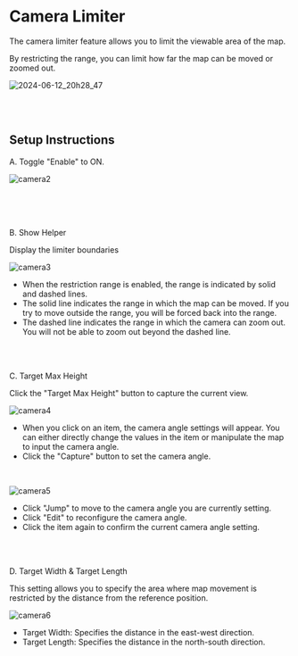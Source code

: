 # Camera Limiter

The camera limiter feature allows you to limit the viewable area of the map.

By restricting the range, you can limit how far the map can be moved or zoomed out.

![2024-06-12_20h28_47](https://github.com/CS-eukarya/User-Manual-English-/assets/154571156/b821e2c0-ca50-4692-b78c-77b40e07c207)


<br>
<br>

## Setup Instructions

A. Toggle "Enable" to ON.

![camera2](https://github.com/CS-eukarya/User-Manual-English-/assets/154571156/4bf645b6-6d93-41c1-aba8-db4360f93f28)

<br>
<br>
<br>

B. Show Helper

Display the limiter boundaries

![camera3](https://github.com/CS-eukarya/User-Manual-English-/assets/154571156/a27dc085-c1e4-482c-b20f-54f7e4da1d6d)



- When the restriction range is enabled, the range is indicated by solid and dashed lines.
- The solid line indicates the range in which the map can be moved. If you try to move outside the range, you will be forced back into the range.
- The dashed line indicates the range in which the camera can zoom out. You will not be able to zoom out beyond the dashed line.
<br>
<br>

C. Target Max Height

Click the "Target Max Height" button to capture the current view.

![camera4](https://github.com/CS-eukarya/User-Manual-English-/assets/154571156/8ec4fe69-f225-4eb6-b12e-2d48e8895518)


- When you click on an item, the camera angle settings will appear. You can either directly change the values in the item or manipulate the map to input the camera angle.
- Click the "Capture" button to set the camera angle.
<br>

![camera5](https://github.com/CS-eukarya/User-Manual-English-/assets/154571156/b52dbdae-bc70-40cf-aa45-57c787458841)


- Click "Jump" to move to the camera angle you are currently setting.
- Click "Edit" to reconfigure the camera angle.
- Click the item again to confirm the current camera angle setting.
<br>
<br>
  
D. Target Width & Target Length

This setting allows you to specify the area where map movement is restricted by the distance from the reference position.

![camera6](https://github.com/CS-eukarya/User-Manual-English-/assets/154571156/48281f1b-73b4-4e86-ba38-91351d37a8bc)


- Target Width: Specifies the distance in the east-west direction.
- Target Length: Specifies the distance in the north-south direction.
<br>
<br>
